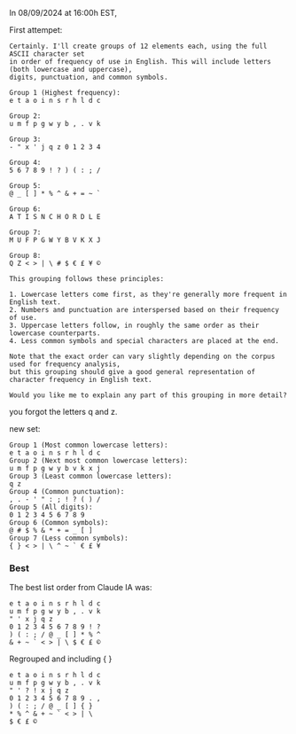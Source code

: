 
In 08/09/2024 at 16:00h EST,

First attempet:

```
Certainly. I'll create groups of 12 elements each, using the full ASCII character set 
in order of frequency of use in English. This will include letters (both lowercase and uppercase), 
digits, punctuation, and common symbols.

Group 1 (Highest frequency):
e t a o i n s r h l d c

Group 2:
u m f p g w y b , . v k

Group 3:
- " x ' j q z 0 1 2 3 4

Group 4:
5 6 7 8 9 ! ? ) ( : ; /

Group 5:
@ _ [ ] * % ^ & + = ~ `

Group 6:
A T I S N C H O R D L E

Group 7:
M U F P G W Y B V K X J

Group 8:
Q Z < > | \ # $ € £ ¥ ©

This grouping follows these principles:

1. Lowercase letters come first, as they're generally more frequent in English text.
2. Numbers and punctuation are interspersed based on their frequency of use.
3. Uppercase letters follow, in roughly the same order as their lowercase counterparts.
4. Less common symbols and special characters are placed at the end.

Note that the exact order can vary slightly depending on the corpus used for frequency analysis, 
but this grouping should give a good general representation of character frequency in English text.

Would you like me to explain any part of this grouping in more detail?

```
you forgot the letters q and z.

new set:

```
Group 1 (Most common lowercase letters):
e t a o i n s r h l d c
Group 2 (Next most common lowercase letters):
u m f p g w y b v k x j
Group 3 (Least common lowercase letters):
q z
Group 4 (Common punctuation):
, . - ' " : ; ! ? ( ) /
Group 5 (All digits):
0 1 2 3 4 5 6 7 8 9
Group 6 (Common symbols):
@ # $ % & * + = _ [ ]
Group 7 (Less common symbols):
{ } < > | \ ^ ~ ` € £ ¥

```

### Best 

The best list order from Claude IA was:

    e t a o i n s r h l d c
    u m f p g w y b , . v k
    " ' x j q z 
    0 1 2 3 4 5 6 7 8 9 ! ?
    ) ( : ; / @ _ [ ] * % ^
    & + ~ ` < > | \ $ € £ ©

Regrouped and including { } 

    e t a o i n s r h l d c
    u m f p g w y b , . v k
    " ' ? ! x j q z 
    0 1 2 3 4 5 6 7 8 9 . ,
    ) ( : ; / @ _ [ ] { } 
    * % ^ & + ~ ` < > | \ 
    $ € £ ©
    
